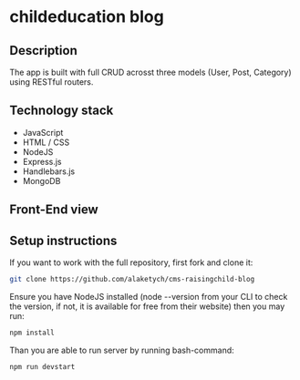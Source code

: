 # childeducation blog

## Description
The app is built with full CRUD acrosst three models (User, Post, Category) using RESTful routers. 

## Technology stack
* JavaScript
* HTML / CSS
* NodeJS
* Express.js
* Handlebars.js
* MongoDB

## Front-End view

## Setup instructions
If you want to work with the full repository, first fork and clone it:

```bash
git clone https://github.com/alaketych/cms-raisingchild-blog
```

Ensure you have NodeJS installed (node --version from your CLI to check the version, if not, it is available for free from their website) then you may run:

```bash
npm install
```

Than you are able to run server by running bash-command:
```bash
npm run devstart
```
